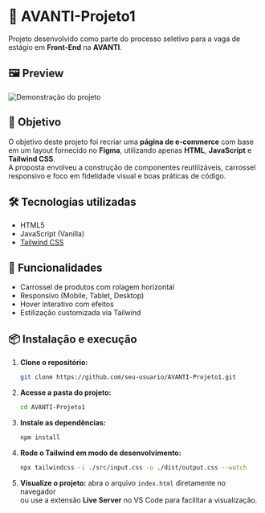 # 🚀 AVANTI-Projeto1

Projeto desenvolvido como parte do processo seletivo para a vaga de estágio em **Front-End** na **AVANTI**.

## 🖼️ Preview

![Demonstração do projeto](./public/demo.gif)

## 🎯 Objetivo

O objetivo deste projeto foi recriar uma **página de e-commerce** com base em um layout fornecido no **Figma**, utilizando apenas **HTML**, **JavaScript** e **Tailwind CSS**.  
A proposta envolveu a construção de componentes reutilizáveis, carrossel responsivo e foco em fidelidade visual e boas práticas de código.

## 🛠️ Tecnologias utilizadas

- HTML5
- JavaScript (Vanilla)
- [Tailwind CSS](https://tailwindcss.com/)

## 📸 Funcionalidades

- Carrossel de produtos com rolagem horizontal
- Responsivo (Mobile, Tablet, Desktop)
- Hover interativo com efeitos
- Estilização customizada via Tailwind

## 📦 Instalação e execução

1. **Clone o repositório:**

   ```bash
   git clone https://github.com/seu-usuario/AVANTI-Projeto1.git
2.  **Acesse a pasta do projeto:**
	```bash
	cd AVANTI-Projeto1
3. **Instale as dependências:**
	```bash
	npm install
4. **Rode o Tailwind em modo de desenvolvimento:**
	```bash
	npx tailwindcss -i ./src/input.css -o ./dist/output.css --watch
5. **Visualize o projeto:**  abra o arquivo `index.html` diretamente no navegador  
ou use a extensão **Live Server** no VS Code para facilitar a visualização.